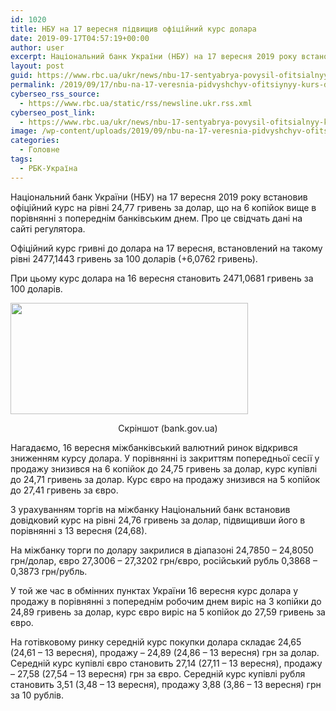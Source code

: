 ```yaml
---
id: 1020
title: НБУ на 17 вересня підвищив офіційний курс долара
date: 2019-09-17T04:57:19+00:00
author: user
excerpt: Національний банк України (НБУ) на 17 вересня 2019 року встановив офіційний курс на рівні 24,77 гривень за долар, що на 6...
layout: post
guid: https://www.rbc.ua/ukr/news/nbu-17-sentyabrya-povysil-ofitsialnyy-kurs-1568648030.html
permalink: /2019/09/17/nbu-na-17-veresnia-pidvyshchyv-ofitsiynyy-kurs-dolara/
cyberseo_rss_source:
  - https://www.rbc.ua/static/rss/newsline.ukr.rss.xml
cyberseo_post_link:
  - https://www.rbc.ua/ukr/news/nbu-17-sentyabrya-povysil-ofitsialnyy-kurs-1568648030.html
image: /wp-content/uploads/2019/09/nbu-na-17-veresnia-pidvyshchyv-ofitsiynyy-kurs-dolara.jpg
categories:
  - Головне
tags:
  - РБК-Україна
---
```

Національний банк України (НБУ) на 17 вересня 2019 року встановив офіційний курс на рівні 24,77 гривень за долар, що на 6 копійок вище в порівнянні з попереднім банківським днем. Про це свідчать дані на сайті регулятора.

Офіційний курс гривні до долара на 17 вересня, встановлений на такому рівні 2477,1443 гривень за 100 доларів (+6,0762 гривень).

При цьому курс долара на 16 вересня становить 2471,0681 гривень за 100 доларів.

<img height="178" src="/static/ckef/img/Screenshot_1_1671.jpg" width="380" /> 

<p style="text-align: center">
  Скріншот (bank.gov.ua)
</p>

Нагадаємо, 16 вересня міжбанківський валютний ринок відкрився зниженням курсу долара. У порівнянні із закриттям попередньої сесії у продажу знизився на 6 копійок до 24,75 гривень за долар, курс купівлі до 24,71 гривень за долар. Курс євро на продажу знизився на 5 копійок до 27,41 гривень за євро.

З урахуванням торгів на міжбанку Національний банк встановив довідковий курс на рівні 24,76 гривень за долар, підвищивши його в порівнянні з 13 вересня (24,68).

На міжбанку торги по долару закрилися в діапазоні 24,7850 &#8211; 24,8050 грн/долар, євро 27,3006 &#8211; 27,3202 грн/євро, російський рубль 0,3868 &#8211; 0,3873 грн/рубль.

У той же час в обмінних пунктах України 16 вересня курс долара у продажу в порівнянні з попереднім робочим днем виріс на 3 копійки до 24,89 гривень за долар, курс євро виріс на 5 копійок до 27,59 гривень за євро.

На готівковому ринку середній курс покупки долара складає 24,65 (24,61 &#8211; 13 вересня), продажу &#8211; 24,89 (24,86 &#8211; 13 вересня) грн за долар. Середній курс купівлі євро становить 27,14 (27,11 &#8211; 13 вересня), продажу &#8211; 27,58 (27,54 &#8211; 13 вересня) грн за євро. Середній курс купівлі рубля становить 3,51 (3,48 &#8211; 13 вересня), продажу 3,88 (3,86 &#8211; 13 вересня) грн за 10 рублів.